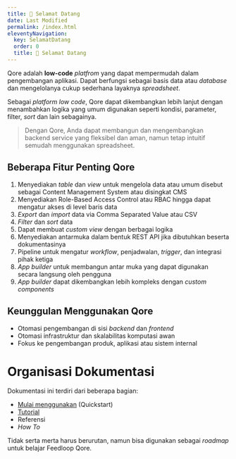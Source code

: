 ```yaml
---
title: 🤝 Selamat Datang
date: Last Modified
permalink: /index.html
eleventyNavigation:
  key: SelamatDatang
  order: 0
  title: 🤝 Selamat Datang
---
```


Qore adalah **low-code** _platfrom_ yang dapat mempermudah dalam pengembangan aplikasi. Dapat berfungsi sebagai basis data atau _database_ dan mengelolanya cukup sederhana layaknya _spreadsheet_.

Sebagai _platform_ _low code_, Qore dapat dikembangkan lebih lanjut dengan menambahkan logika yang umum digunakan seperti kondisi, parameter, filter, _sort_ dan lain sebagainya.

> Dengan Qore, Anda dapat membangun dan mengembangkan backend service yang fleksibel dan aman, namun tetap intuitif semudah menggunakan spreadsheet.

## Beberapa Fitur Penting Qore

1. Menyediakan _table_ dan _view_ untuk mengelola data atau umum disebut sebagai Content Management System atau disingkat CMS
2. Menyediakan Role-Based Access Control atau RBAC hingga dapat mengatur akses di level baris data
3. _Export_ dan _import_ data via Comma Separated Value atau CSV
4. _Filter_ dan _sort_ data
5. Dapat membuat _custom view_ dengan berbagai logika
6. Menyediakan antarmuka dalam bentuk REST API jika dibutuhkan beserta dokumentasinya
7. Pipeline untuk mengatur _workflow_, penjadwalan, _trigger_, dan integrasi pihak ketiga
8. _App builder_ untuk membangun antar muka yang dapat digunakan secara langsung oleh pengguna
9. _App builder_ dapat dikembangkan lebih kompleks dengan _custom components_

## Keunggulan Menggunakan Qore

- Otomasi pengembangan di sisi _backend_ dan _frontend_
- Otomasi infrastruktur dan skalabilitas komputasi awan
- Fokus ke pengembangan produk, aplikasi atau sistem internal

# Organisasi Dokumentasi

Dokumentasi ini terdiri dari beberapa bagian:

- [Mulai menggunakan](/mulai/) (Quickstart)
- [Tutorial](/tutorial/)
- Referensi
- _How To_

Tidak serta merta harus berurutan, namun bisa digunakan sebagai _roadmap_ untuk belajar Feedloop Qore.
